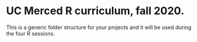 # UC Merced R curriculum, fall 2020.

This is a generic folder structure for your projects and it will be used during the four R sessions. 

